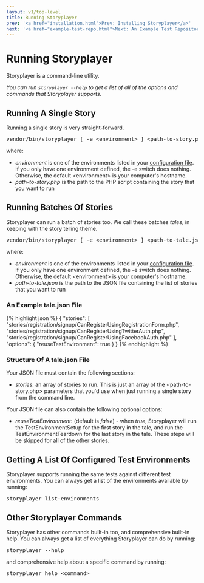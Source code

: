 ```yaml
---
layout: v1/top-level
title: Running Storyplayer
prev: '<a href="installation.html">Prev: Installing Storyplayer</a>'
next: '<a href="example-test-repo.html">Next: An Example Test Repository</a>'
---
```


# Running Storyplayer

Storyplayer is a command-line utility.

_You can run `storyplayer --help` to get a list of all of the options and commands that Storyplayer supports._

## Running A Single Story

Running a single story is very straight-forward.

<pre>
vendor/bin/storyplayer [ -e &lt;environment&gt; ] &lt;path-to-story.php&gt;
</pre>

where:

* _environment_ is one of the environments listed in your [configuration file](configuration/index.html). If you only have one environment defined, the -e switch does nothing. Otherwise, the default &lt;environment&gt; is your computer's hostname.
* _path-to-story.php_ is the path to the PHP script containing the story that you want to run

## Running Batches Of Stories

Storyplayer can run a batch of stories too.  We call these batches _tales_, in keeping with the story telling theme.

<pre>
vendor/bin/storyplayer [ -e &lt;environment&gt; ] &lt;path-to-tale.json&gt;
</pre>

where:

* _environment_ is one of the environments listed in your [configuration file](configuration/index.html). If you only have one environment defined, the -e switch does nothing. Otherwise, the default &lt;environment&gt; is your computer's hostname.
* _path-to-tale.json_ is the path to the JSON file containing the list of stories that you want to run

### An Example tale.json File

{% highlight json %}
{
	"stories": [
		"stories/registration/signup/CanRegisterUsingRegistrationForm.php",
		"stories/registration/signup/CanRegisterUsingTwitterAuth.php",
		"stories/registration/signup/CanRegisterUsingFacebookAuth.php"
	],
	"options": {
		"reuseTestEnvironment": true
	}
}
{% endhighlight %}

### Structure Of A tale.json File

Your JSON file must contain the following sections:

* _stories_: an array of stories to run.  This is just an array of the &lt;path-to-story.php&gt; parameters that you'd use when just running a single story from the command line.

Your JSON file can also contain the following optional options:

* _reuseTestEnvironment_: (default is _false_) - when _true_, Storyplayer will run the TestEnvironmentSetup for the first story in the tale, and run the TestEnvironmentTeardown for the last story in the tale.  These steps will be skipped for all of the other stories.

## Getting A List Of Configured Test Environments

Storyplayer supports running the same tests against different test environments.  You can always get a list of the environments available by running:

<pre>
storyplayer list-environments
</pre>

## Other Storyplayer Commands

Storyplayer has other commands built-in too, and comprehensive built-in help.  You can always get a list of everything Storyplayer can do by running:

<pre>
storyplayer --help
</pre>

and comprehensive help about a specific command by running:

<pre>
storyplayer help &lt;command&gt;
</pre>
